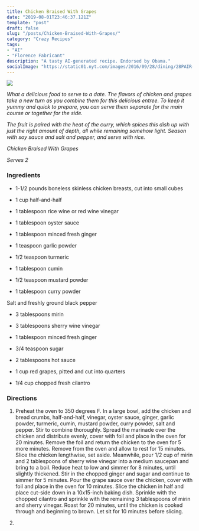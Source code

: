 ```yaml
---
title: Chicken Braised With Grapes
date: "2019-08-01T23:46:37.121Z"
template: "post"
draft: false
slug: "/posts/Chicken-Braised-With-Grapes/"
category: "Crazy Recipes"
tags:
- "AI"
- "Florence Fabricant"
description: "A tasty AI-generated recipe. Endorsed by Obama."
socialImage: "https://static01.nyt.com/images/2016/09/28/dining/28PAIR-WEB/28PAIR-WEB-mediumThreeByTwo252.jpg"
---
```


![](https://static01.nyt.com/images/2016/09/28/dining/28PAIR-WEB/28PAIR-WEB-mediumThreeByTwo252.jpg)

*What a delicious food to serve to a date. The flavors of chicken and grapes take a new turn as you combine them for this delicious entree. To keep it yummy and quick to prepare, you can serve them separate for the main course or together for the side.*

*The fruit is paired with the heat of the curry, which spices this dish up with just the right amount of depth, all while remaining somehow light. Season with soy sauce and salt and pepper, and serve with rice.*

*Chicken Braised With Grapes*

*Serves 2*
### Ingredients

* 1-1/2 pounds boneless skinless chicken breasts, cut into small cubes

* 1 cup half-and-half

* 1 tablespoon rice wine or red wine vinegar

* 1 tablespoon oyster sauce

* 1 tablespoon minced fresh ginger

* 1 teaspoon garlic powder

* 1/2 teaspoon turmeric

* 1 tablespoon cumin

* 1/2 teaspoon mustard powder

* 1 tablespoon curry powder

Salt and freshly ground black pepper

* 3 tablespoons mirin

* 3 tablespoons sherry wine vinegar

* 1 tablespoon minced fresh ginger

* 3/4 teaspoon sugar

* 2 tablespoons hot sauce

* 1 cup red grapes, pitted and cut into quarters

* 1/4 cup chopped fresh cilantro
### Directions

1. Preheat the oven to 350 degrees F. In a large bowl, add the chicken and bread crumbs, half-and-half, vinegar, oyster sauce, ginger, garlic powder, turmeric, cumin, mustard powder, curry powder, salt and pepper. Stir to combine thoroughly. Spread the marinade over the chicken and distribute evenly, cover with foil and place in the oven for 20 minutes. Remove the foil and return the chicken to the oven for 5 more minutes. Remove from the oven and allow to rest for 15 minutes. Slice the chicken lengthwise, set aside. Meanwhile, pour 1/2 cup of mirin and 2 tablespoons of sherry wine vinegar into a medium saucepan and bring to a boil. Reduce heat to low and simmer for 8 minutes, until slightly thickened. Stir in the chopped ginger and sugar and continue to simmer for 5 minutes. Pour the grape sauce over the chicken, cover with foil and place in the oven for 10 minutes. Slice the chicken in half and place cut-side down in a 10x15-inch baking dish. Sprinkle with the chopped cilantro and sprinkle with the remaining 3 tablespoons of mirin and sherry vinegar. Roast for 20 minutes, until the chicken is cooked through and beginning to brown. Let sit for 10 minutes before slicing.

1. 